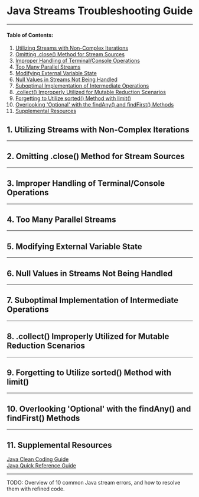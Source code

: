 # Java Streams Troubleshooting Guide
  
<hr />

#### Table of Contents:

1. [Utilizing Streams with Non-Complex Iterations](#one)
2. [Omitting .close() Method for Stream Sources](#two)
3. [Improper Handling of Terminal/Console Operations](#three)
4. [Too Many Parallel Streams](#four)
5. [Modifying External Variable State](#five)
6. [Null Values in Streams Not Being Handled](#six)
7. [Suboptimal Implementation of Intermediate Operations](#seven)
8. [.collect() Improperly Utilized for Mutable Reduction Scenarios](#eight)
9. [Forgetting to Utilize sorted() Method with limit()](#nine)
10. [Overlooking 'Optional' with the findAny() and findFirst() Methods](#ten)
11. [Supplemental Resources](#supplemental)
  
## 1. <a name="one">Utilizing Streams with Non-Complex Iterations</a>

<hr />

## 2. <a name="two">Omitting .close() Method for Stream Sources</a>

<hr />

## 3. <a name="three">Improper Handling of Terminal/Console Operations</a>

<hr />

## 4. <a name="four">Too Many Parallel Streams</a>

<hr />

## 5. <a name="five">Modifying External Variable State</a>

<hr />

## 6. <a name="six">Null Values in Streams Not Being Handled</a>

<hr />

## 7. <a name="seven">Suboptimal Implementation of Intermediate Operations</a>

<hr />

## 8. <a name="eight">.collect() Improperly Utilized for Mutable Reduction Scenarios</a>

<hr />

## 9. <a name="nine">Forgetting to Utilize sorted() Method with limit()</a>

<hr />

## 10. <a name="ten">Overlooking 'Optional' with the findAny() and findFirst() Methods</a>
  
<hr />
  
## 11. <a name="supplemental">Supplemental Resources</a>
  
[Java Clean Coding Guide](https://github.com/chaseofthejungle/java-clean-coding-guide)  
[Java Quick Reference Guide](https://github.com/chaseofthejungle/java-quick-reference-guide)
  
<hr />
  
TODO: Overview of 10 common Java stream errors, and how to resolve them with refined code.
